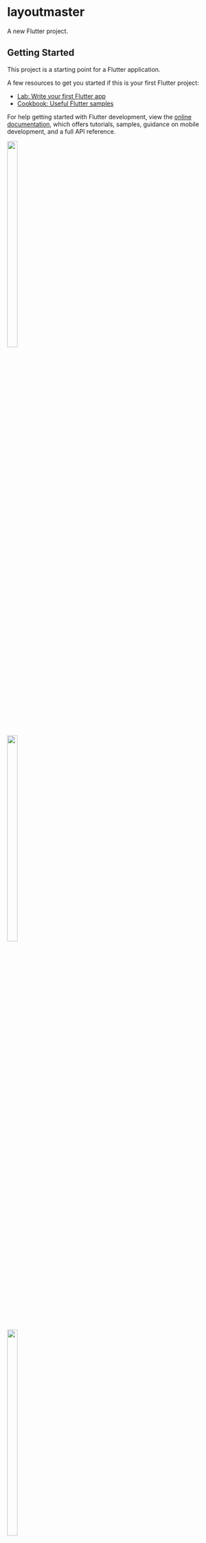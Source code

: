 # layoutmaster

A new Flutter project.

## Getting Started

This project is a starting point for a Flutter application.

A few resources to get you started if this is your first Flutter project:

- [Lab: Write your first Flutter app](https://docs.flutter.dev/get-started/codelab)
- [Cookbook: Useful Flutter samples](https://docs.flutter.dev/cookbook)

For help getting started with Flutter development, view the
[online documentation](https://docs.flutter.dev/), which offers tutorials,
samples, guidance on mobile development, and a full API reference.

<p float="center">

<img src="https://user-images.githubusercontent.com/116253924/216054811-e6b35a18-fa60-4149-9784-bc531dde13b6.png" width=22% height=35%>
 


</p>

<p float="center">

<img src="https://user-images.githubusercontent.com/116253924/216055078-fa52bd21-aab8-42cb-a756-086352e9fea3.png" width=22% height=35%>
 
</p>

<p float="center">

<img src="https://user-images.githubusercontent.com/116253924/216055240-3d38fc9d-9461-49bb-b47b-05e78c60b008.png" width=22% height=35%>

</p>

<p float="center">

<img src="https://user-images.githubusercontent.com/116253924/216055571-1fdf4f5d-a034-4096-aa09-957e7efcf4b7.png" width=22% height=35%>
 

</p>

<p float="center">

<img src="https://user-images.githubusercontent.com/116253924/216055891-f051e85a-a52d-49c5-a250-c9e4f44f5ebe.png" width=22% height=35%>



</p>




